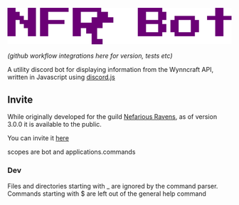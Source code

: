 
![](https://raw.githubusercontent.com/MikhaD/nfr-bot/main/src/images/nfr-bot.png)

*(github workflow integrations here for version, tests etc)*

A utility discord bot for displaying information from the Wynncraft API, written in Javascript using [discord.js](https://github.com/discordjs/discord.js)

## Invite

While originally developed for the guild [Nefarious Ravens](https://forums.wynncraft.com/threads/%E2%9C%AE%E2%9C%AE-nefarious-ravens-lvl-76-community-warring-guild.294350/), as of version 3.0.0 it is available to the public.

You can invite it [here]()

scopes are bot and applications.commands

### Dev
Files and directories starting with _ are ignored by the command parser. Commands starting with $ are left out of the general help command